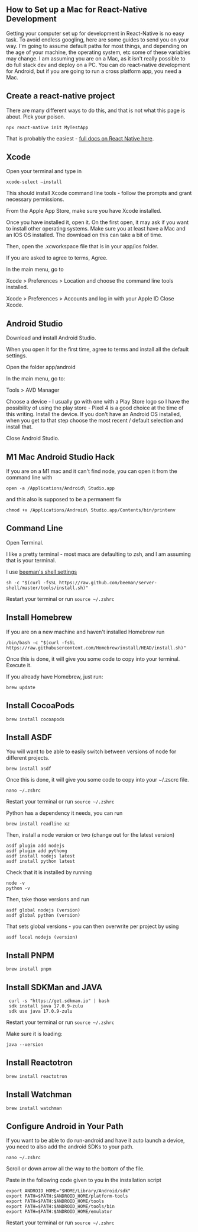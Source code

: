 ## How to Set up a Mac for React-Native Development

Getting your computer set up for development in React-Native is no easy task.  To avoid endless googling, here are some guides to send you on your way.  I'm going to assume default paths for most things, and depending on the age of your machine, the operating system, etc some of these variables may change.  I am assuming you are on a Mac, as it isn't really possible to do full stack dev and deploy on a PC.  You can do react-native development for Android, but if you are going to run a cross platform app, you need a Mac.

## Create a react-native project

There are many different ways to do this, and that is not what this page is about.  Pick your poison.  

```console
npx react-native init MyTestApp
```

That is probably the easiest - [full docs on React Native here](https://reactnative.dev/).

## Xcode

Open your terminal and type in

```console
xcode-select —install
```

This should install Xcode command line tools - follow the prompts and grant necessary permissions.

From the Apple App Store, make sure you have Xcode installed.

Once you have installed it, open it.  On the first open, it may ask if you want to install other operating systems.  Make sure you at least have a Mac and an IOS OS installed.  The download on this can take a bit of time.

Then, open the .xcworkspace file that is in your app/ios folder.

If you are asked to agree to terms, Agree.

In the main menu, go to 

Xcode > Preferences > Location and choose the command line tools installed.

Xcode > Preferences > Accounts and log in with your Apple ID
Close Xcode.

## Android Studio

Download and install Android Studio.

When you open it for the first time, agree to terms and install all the default settings.

Open the folder app/android

In the main menu, go to: 

Tools > AVD Manager

Choose a device - I usually go with one with a Play Store logo so I have the possibility of using the play store - Pixel 4 is a good choice at the time of this writing.  Install the device.  If you don't have an Android OS installed, when you get to that step choose the most recent / default selection and install that.

Close Android Studio.

## M1 Mac Android Studio Hack

If you are on a M1 mac and it can't find node, you can open it from the command line with

```console
open -a /Applications/Android\ Studio.app  
```

and this also is supposed to be a permanent fix

```console
chmod +x /Applications/Android\ Studio.app/Contents/bin/printenv
```
## Command Line

Open Terminal.

I like a pretty terminal - most macs are defaulting to zsh, and I am assuming that is your terminal.

I use [beeman's shell settings](https://github.com/beeman/server-shell)

```sh -c "$(curl -fsSL https://raw.github.com/beeman/server-shell/master/tools/install.sh)"```

Restart your terminal or run ```source ~/.zshrc```

## Install Homebrew

If you are on a new machine and haven't installed Homebrew run

```console
/bin/bash -c "$(curl -fsSL https://raw.githubusercontent.com/Homebrew/install/HEAD/install.sh)"
```

Once this is done, it will give you some code to copy into your terminal.  Execute it.

If you already have Homebrew, just run:

```console
brew update
```

## Install CocoaPods

```console
brew install cocoapods
```

## Install ASDF

You will want to be able to easily switch between versions of node for different projects.

```console
brew install asdf
```

Once this is done, it will give you some code to copy into your ~/.zscrc file.

```console
nano ~/.zshrc
```

Restart your terminal or run ```source ~/.zshrc```

Python has a dependency it needs, you can run 

```console
brew install readline xz
```

Then, install a node version or two (change out for the latest version)

```console
asdf plugin add nodejs
asdf plugin add pythong
asdf install nodejs latest
asdf install python latest
```

Check that it is installed by running

```console
node -v
python -v
```

Then, take those versions and run

```console
asdf global nodejs (version)
asdf global python (version)
```

That sets global versions - you can then overwrite per project by using

```console
asdf local nodejs (version)
```

## Install PNPM

```console
brew install pnpm
```

## Install SDKMan and JAVA

```console
 curl -s "https://get.sdkman.io" | bash
 sdk install java 17.0.9-zulu
 sdk use java 17.0.9-zulu
```

Restart your terminal or run ```source ~/.zshrc```

Make sure it is loading:

```console
java --version
```

## Install Reactotron

```console
brew install reactotron
```

## Install Watchman

```console
brew install watchman
```

## Configure Android in Your Path

If you want to be able to do run-android and have it auto launch a device, you need to also add the android SDKs to your path.

```console
nano ~/.zshrc
```

Scroll or down arrow all the way to the bottom of the file.

Paste in the following code given to you in the installation script

```console
export ANDROID_HOME="$HOME/Library/Android/sdk"
export PATH=$PATH:$ANDROID_HOME/platform-tools
export PATH=$PATH:$ANDROID_HOME/tools
export PATH=$PATH:$ANDROID_HOME/tools/bin
export PATH=$PATH:$ANDROID_HOME/emulator
```

Restart your terminal or run ```source ~/.zshrc```
